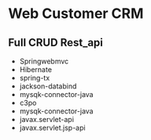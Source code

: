 # Web Customer CRM

## Full CRUD Rest_api

- Springwebmvc
- Hibernate
- spring-tx
- jackson-databind
- mysqk-connector-java
- c3po
- mysqk-connector-java
- javax.servlet-api
- javax.servlet.jsp-api
